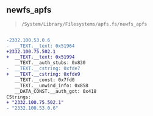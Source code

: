 ## newfs_apfs

> `/System/Library/Filesystems/apfs.fs/newfs_apfs`

```diff

-2332.100.53.0.6
-  __TEXT.__text: 0x51964
+2332.100.75.502.1
+  __TEXT.__text: 0x51994
   __TEXT.__auth_stubs: 0x830
-  __TEXT.__cstring: 0xfde7
+  __TEXT.__cstring: 0xfde9
   __TEXT.__const: 0x7fd0
   __TEXT.__unwind_info: 0x858
   __DATA_CONST.__auth_got: 0x418
CStrings:
+ "2332.100.75.502.1"
- "2332.100.53.0.6"

```
